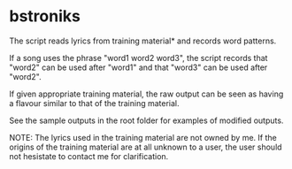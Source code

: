 # bstroniks

The script reads lyrics from training material* and records word patterns.

If a song uses the phrase "word1 word2 word3", the script records that "word2"
can be used after "word1" and that "word3" can be used after "word2".

If given appropriate training material, the raw output can be seen as having
a flavour similar to that of the training material.

See the sample outputs in the root folder for examples of modified outputs.

NOTE: The lyrics used in the training material are not owned by me.
If the origins of the training material are at all unknown to a user,
the user should not hesistate to contact me for clarification.
